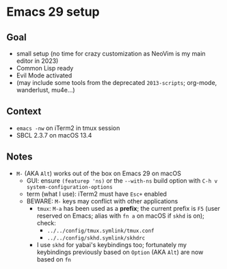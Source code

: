 Emacs 29 setup
==============

Goal
----

- small setup (no time for crazy customization as NeoVim is my main editor in
  2023)
- Common Lisp ready
- Evil Mode activated
- (may include some tools from the deprecated `2013-scripts`; org-mode,
  wanderlust, mu4e...)

Context
-------

- `emacs -nw` on iTerm2 in tmux session
- SBCL 2.3.7 on macOS 13.4

Notes
-----

- `M-` (AKA `Alt`) works out of the box on Emacs 29 on macOS
  - GUI: ensure `(featurep 'ns)` or the `--with-ns` build option
    with `C-h v system-configuration-options`
  - term (what I use): iTerm2 must have `Esc+` enabled
  - BEWARE: `M-` keys may conflict with other applications
    - `tmux`: `M-a` has been used as a **prefix**; the current prefix
      is `F5` (user reserved on Emacs; alias with `fn a` on macOS if
      `skhd` is on); check:
      - `../../config/tmux.symlink/tmux.conf`
      - `../../config/skhd.symlink/skhdrc`
    - I use `skhd` for yabai's keybindings too; fortunately my keybindings
      previously based on `Option` (AKA `Alt`) are now based on `fn`

